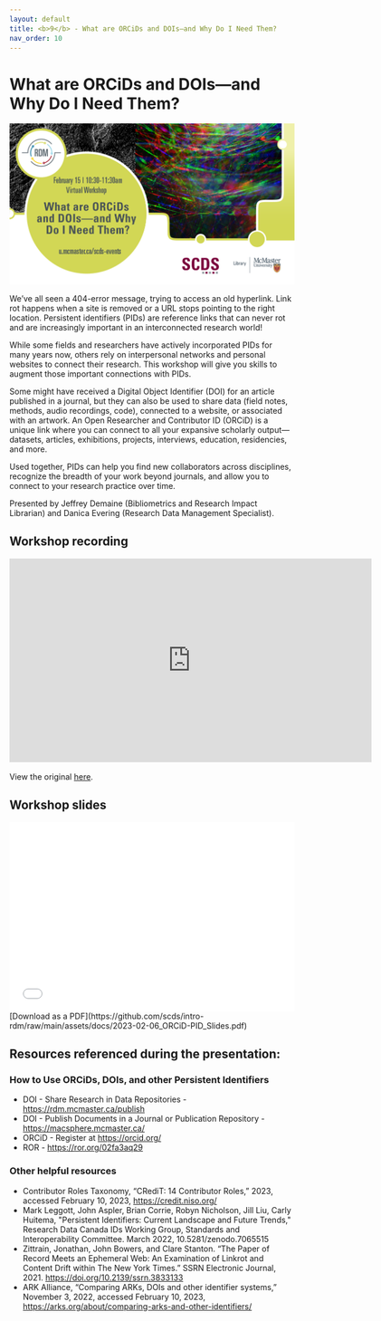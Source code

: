 ```yaml
---
layout: default
title: <b>9</b> - What are ORCiDs and DOIs—and Why Do I Need Them?
nav_order: 10
---
```


# What are ORCiDs and DOIs—and Why Do I Need Them?

<img alt="DOI and ORCiD webinar advert graphic" style="border-width:0" src="https://github.com/scds/intro-rdm/raw/main/assets/img/orcid-doi.png">

We’ve all seen a 404-error message, trying to access an old hyperlink. Link rot happens when a site is removed or a URL stops pointing to the right location. Persistent identifiers (PIDs) are reference links that can never rot and are increasingly important in an interconnected research world!

While some fields and researchers have actively incorporated PIDs for many years now, others rely on interpersonal networks and personal websites to connect their research. This workshop will give you skills to augment those important connections with PIDs.

Some might have received a Digital Object Identifier (DOI) for an article published in a journal, but they can also be used to share data (field notes, methods, audio recordings, code), connected to a website, or associated with an artwork. An Open Researcher and Contributor ID (ORCiD) is a unique link where you can connect to all your expansive scholarly output—datasets, articles, exhibitions, projects, interviews, education, residencies, and more.

Used together, PIDs can help you find new collaborators across disciplines, recognize the breadth of your work beyond journals, and allow you to connect to your research practice over time.

Presented by Jeffrey Demaine (Bibliometrics and Research Impact Librarian) and Danica Evering (Research Data Management Specialist).

## Workshop recording

<iframe height="360" width="640" allowfullscreen frameborder=0 src="https://echo360.ca/media/285d780b-9635-4bb2-a6ef-1a26b6371706/public"></iframe>

View the original [here](https://echo360.ca/media/285d780b-9635-4bb2-a6ef-1a26b6371706/public).

## Workshop slides

<div style="position:relative;padding-top:66.25%;">
<iframe src="//docs.google.com/viewer?url=https://github.com/scds/intro-rdm/raw/main/assets/docs/2023-02-06_ORCiD-PID_Slides.pdf?dl=0&hl=en_US&embedded=true" class="gde-frame" style="position:absolute;top:0;left:0;width:100%;height:100%;border:none;" scrolling="no"></iframe>
</div>
[Download as a PDF](https://github.com/scds/intro-rdm/raw/main/assets/docs/2023-02-06_ORCiD-PID_Slides.pdf)
<br>

## Resources referenced during the presentation:

### How to Use ORCiDs, DOIs, and other Persistent Identifiers
* DOI - Share Research in Data Repositories - https://rdm.mcmaster.ca/publish
* DOI - Publish Documents in a Journal or Publication Repository - https://macsphere.mcmaster.ca/
* ORCiD - Register at https://orcid.org/
* ROR - https://ror.org/02fa3aq29

### Other helpful resources
* Contributor Roles Taxonomy, “CRediT: 14 Contributor Roles,” 2023, accessed February 10, 2023, https://credit.niso.org/
* Mark Leggott, John Aspler, Brian Corrie, Robyn Nicholson, Jill Liu, Carly Huitema, "Persistent Identifiers: Current Landscape and Future Trends," Research Data Canada IDs Working Group, Standards and Interoperability Committee. March 2022, 10.5281/zenodo.7065515
* Zittrain, Jonathan, John Bowers, and Clare Stanton. “The Paper of Record Meets an Ephemeral Web: An Examination of Linkrot and Content Drift within The New York Times.” SSRN Electronic Journal, 2021. https://doi.org/10.2139/ssrn.3833133
* ARK Alliance, “Comparing ARKs, DOIs and other identifier systems,” November 3, 2022, accessed February 10, 2023, https://arks.org/about/comparing-arks-and-other-identifiers/ 
